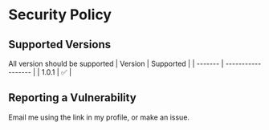 # Security Policy

## Supported Versions

All version should be supported
| Version | Supported          |
| ------- | ------------------ |
| 1.0.1   | :white_check_mark: |


## Reporting a Vulnerability

Email me using the link in my profile, or make an issue.
